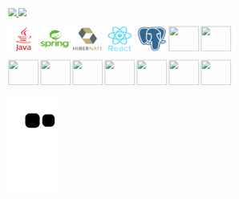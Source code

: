 <div align="">
  <a href="https://github.com/lauroteles">
    <img height="145em" src="https://github-readme-stats.vercel.app/api?username=lauroteles&count_private=true&include_all_commits=true&show_icons=true&theme=dracula&hide_border=false&show_owner=true"/>
    <img height="145em" src="https://github-readme-stats.vercel.app/api/top-langs/?username=lauroteles&theme=dracula&hide_border=false&&layout=compact"/>
  </a>
</div>

<div style="display: inline_block"><br>
  
  
   <img align="center" height="50" width="60" src="https://github.com/devicons/devicon/blob/master/icons/java/java-plain-wordmark.svg" />
  <img align="center" height="50" width="60" src="https://github.com/devicons/devicon/blob/master/icons/spring/spring-original-wordmark.svg" />
  <img align="center" height="50" width="60" src="https://github.com/devicons/devicon/blob/master/icons/hibernate/hibernate-original-wordmark.svg" />
  <img align="center" height="50" width="60" src="https://github.com/devicons/devicon/blob/master/icons/react/react-original-wordmark.svg" />
  <img align="center" height="50" width="60" src="https://github.com/devicons/devicon/blob/master/icons/postgresql/postgresql-plain.svg" />
    <img align="center" height="50" width="60" src="https://cdn.jsdelivr.net/gh/devicons/devicon/icons/mysql/mysql-original-wordmark.svg" />
  <img align="center" height="50" width="60" src="https://cdn.jsdelivr.net/gh/devicons/devicon/icons/git/git-original.svg" />
<div style="display: inline_block"><br>
  

  <img align="center" height="50" width="60" src="https://cdn.jsdelivr.net/gh/devicons/devicon/icons/python/python-original.svg" />
  <img align="center" height="50" width="60" src="https://cdn.jsdelivr.net/gh/devicons/devicon/icons/pandas/pandas-original.svg" />
  <img align="center" height="50" width="60" src="https://cdn.jsdelivr.net/gh/devicons/devicon/icons/streamlit/streamlit-original-wordmark.svg" />
  <img align="center" height="50" width="60" src="https://cdn.jsdelivr.net/gh/devicons/devicon/icons/numpy/numpy-original.svg" />
  <img align="center" height="50" width="60" src="https://cdn.jsdelivr.net/gh/devicons/devicon/icons/jupyter/jupyter-original.svg" />         
  <img align="center" height="50" width="60" src="https://cdn.jsdelivr.net/gh/devicons/devicon/icons/amazonwebservices/amazonwebservices-line-wordmark.svg" />
  
  
  <a href="https://www.linkedin.com/in/lauro-teles-0a66aba5">
    <img align="center" height="50" width="60" src="https://cdn.jsdelivr.net/gh/devicons/devicon/icons/linkedin/linkedin-original.svg" />
  </a>

###

![Snake animation](https://github.com/lauroteles/lauroteles/blob/output/github-contribution-grid-snake.svg)
